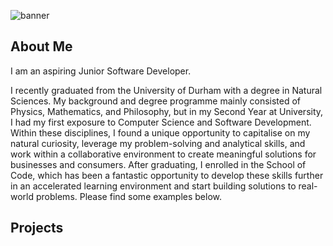 ![banner](alex.png)

## About Me

I am an aspiring Junior Software Developer. 

I recently graduated from the University of Durham with a degree in Natural Sciences. My background and degree programme mainly consisted of Physics, Mathematics, and Philosophy, but in my Second Year at University, I had my first exposure to Computer Science and Software Development. Within these disciplines, I found a unique opportunity to capitalise on my natural curiosity, leverage my problem-solving and analytical skills, and work within a collaborative environment to create meaningful solutions for businesses and consumers. After graduating, I enrolled in the School of Code, which has been a fantastic opportunity to develop these skills further in an accelerated learning environment and start building solutions to real-world problems. Please find some examples below.

## Projects

<a href="https://github.com/alexcurwood/SpotifyProject"/>


